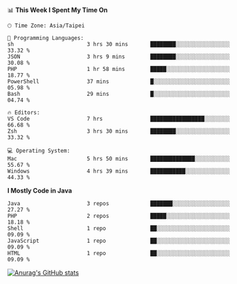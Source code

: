 <!--
<table>
  <tr>
    <td>
      <img src="./devcard.svg" alt="A dev card" width="400" hight="100%">
    </td>
    <td>
      <p>### Hi there 👋</p>
      <p>**treevel/treevel** is a ✨ _special_ ✨ repository because its `README.md` (this file) appears on your GitHub profile.</p>
      <p>Here are some ideas to get you started:</p>
      <p>- 🔭 I’m currently working on ...</p>
      <p>- 🌱 I’m currently learning ...</p>
      <p>- 👯 I’m looking to collaborate on ...</p>
      <p>- 🤔 I’m looking for help with ...</p>
      <p>- 💬 Ask me about ...</p>
      <p>- 📫 How to reach me: ...</p>
      <p>- 😄 Pronouns: ...</p>
      <p>- ⚡ Fun fact: ...</p>
    </td>
  </tr>
</table>
-->

<!--START_SECTION:waka-->
📊 **This Week I Spent My Time On** 

```text
🕑︎ Time Zone: Asia/Taipei

💬 Programming Languages: 
sh                       3 hrs 30 mins       ████████░░░░░░░░░░░░░░░░░   33.32 % 
JSON                     3 hrs 9 mins        ████████░░░░░░░░░░░░░░░░░   30.08 % 
PHP                      1 hr 58 mins        █████░░░░░░░░░░░░░░░░░░░░   18.77 % 
PowerShell               37 mins             █░░░░░░░░░░░░░░░░░░░░░░░░   05.98 % 
Bash                     29 mins             █░░░░░░░░░░░░░░░░░░░░░░░░   04.74 % 

🔥 Editors: 
VS Code                  7 hrs               █████████████████░░░░░░░░   66.68 % 
Zsh                      3 hrs 30 mins       ████████░░░░░░░░░░░░░░░░░   33.32 % 

💻 Operating System: 
Mac                      5 hrs 50 mins       ██████████████░░░░░░░░░░░   55.67 % 
Windows                  4 hrs 39 mins       ███████████░░░░░░░░░░░░░░   44.33 % 
```

**I Mostly Code in Java** 

```text
Java                     3 repos             ███████░░░░░░░░░░░░░░░░░░   27.27 % 
PHP                      2 repos             █████░░░░░░░░░░░░░░░░░░░░   18.18 % 
Shell                    1 repo              ██░░░░░░░░░░░░░░░░░░░░░░░   09.09 % 
JavaScript               1 repo              ██░░░░░░░░░░░░░░░░░░░░░░░   09.09 % 
HTML                     1 repo              ██░░░░░░░░░░░░░░░░░░░░░░░   09.09 % 
```




<!--END_SECTION:waka-->

<!-- GitHub Stats Card-->
[![Anurag's GitHub stats](https://github-readme-stats.vercel.app/api?username=treevel&show_icons=true&theme=monokai&count_private=true)](https://github.com/anuraghazra/github-readme-stats)
